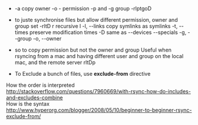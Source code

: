 * -a copy owner -o - permission -p and -g group -rlptgoD
* to juste synchronise files but allow different permission, owner and group set -rltD
r recursive 
l  -l, --links                 copy symlinks as symlinks
 -t, --times                 preserve modification times
 -D                          same as --devices --specials
-g, --group
-o, --owner

*  so to copy permission but not the owner and group 
Useful when rsyncing from a mac and having different user and group on the local mac, and the remote server
rltDp

* To Exclude a bunch of files, use **exclude-from** directive    

How the order is interpreted   
http://stackoverflow.com/questions/7960669/with-rsync-how-do-includes-and-excludes-combine   
How is the syntax   
http://www.hyperorg.com/blogger/2008/05/10/beginner-to-beginner-rsync-exclude-from/